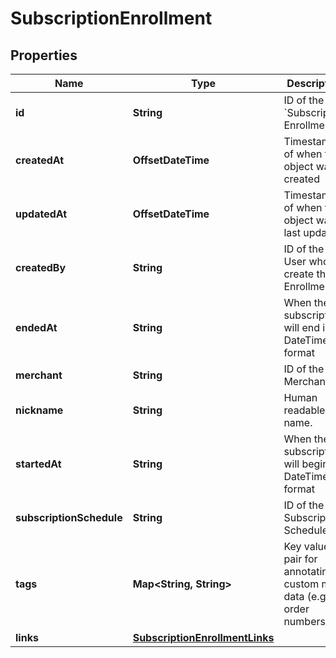 

# SubscriptionEnrollment


## Properties

| Name | Type | Description | Notes |
|------------ | ------------- | ------------- | -------------|
|**id** | **String** | ID of the &#x60;Subscription Enrollment&#x60; |  |
|**createdAt** | **OffsetDateTime** | Timestamp of when the object was created |  |
|**updatedAt** | **OffsetDateTime** | Timestamp of when the object was last updated |  |
|**createdBy** | **String** | ID of the User who create the Enrollment |  |
|**endedAt** | **String** | When the subscription will end in DateTime format |  [optional] |
|**merchant** | **String** | ID of the Merchant |  |
|**nickname** | **String** | Human readable name. |  |
|**startedAt** | **String** | When the subscription will begin in DateTime format |  |
|**subscriptionSchedule** | **String** | ID of the Subscription Schedule |  |
|**tags** | **Map&lt;String, String&gt;** | Key value pair for annotating custom meta data (e.g. order numbers). |  |
|**links** | [**SubscriptionEnrollmentLinks**](SubscriptionEnrollmentLinks.md) |  |  |



